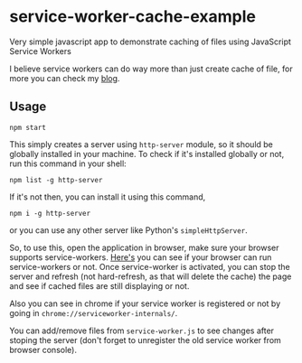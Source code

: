 # service-worker-cache-example
Very simple javascript app to demonstrate caching of files using JavaScript Service Workers

I believe service workers can do way more than just create cache of file, for more you can check my [blog](http://www.nodexperts.com/blog/5-things-need-know-javascript-service-workers/).

## Usage

```
npm start
```

This simply creates a server using `http-server` module, so it should be globally installed in your machine.
To check if it's installed globally or not, run this command in your shell:
```
npm list -g http-server
```

If it's not then, you can install it using this command,

```
npm i -g http-server
```
or you can use any other server like Python's `simpleHttpServer`.

So, to use this, open the application in browser, make sure your browser supports service-workers. [Here's](http://www.caniuse.com/#search=service) you can see if your browser can run service-workers or not.
Once service-worker is activated, you can stop the server and refresh (not hard-refresh, as that will delete the cache) the page and see if cached files are still displaying or not.

Also you can see in chrome if your service worker is registered or not by going in `chrome://serviceworker-internals/`.

You can add/remove files from `service-worker.js` to see changes after stoping the server (don't forget to unregister the old service worker from browser console).

